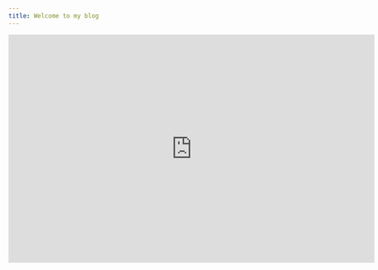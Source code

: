 ```yaml
---
title: Welcome to my blog
---
```


<iframe width="725" height="453" src="https://www.tinkercad.com/embed/1wnJTy0ySJD?editbtn=1" frameborder="0" marginwidth="0" marginheight="0" scrolling="no"></iframe>
